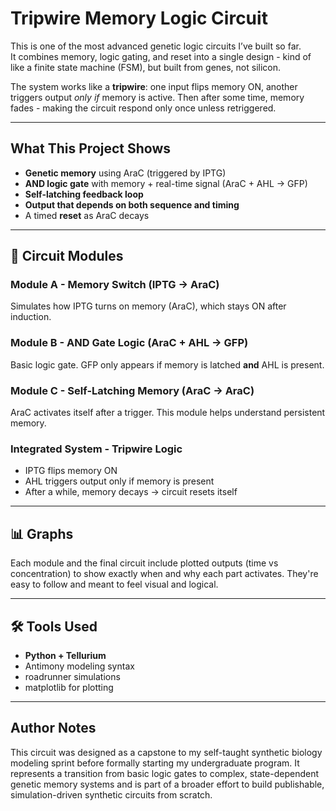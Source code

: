 # Tripwire Memory Logic Circuit

This is one of the most advanced genetic logic circuits I’ve built so far.  
It combines memory, logic gating, and reset into a single design - kind of like a finite state machine (FSM), but built from genes, not silicon.

The system works like a **tripwire**: one input flips memory ON, another triggers output *only if* memory is active. Then after some time, memory fades - making the circuit respond only once unless retriggered.

---

## What This Project Shows

- **Genetic memory** using AraC (triggered by IPTG)
- **AND logic gate** with memory + real-time signal (AraC + AHL -> GFP)
- **Self-latching feedback loop**
- **Output that depends on both sequence and timing**
- A timed **reset** as AraC decays

---

## 📁 Circuit Modules

### **Module A - Memory Switch (IPTG -> AraC)**
Simulates how IPTG turns on memory (AraC), which stays ON after induction.

### **Module B - AND Gate Logic (AraC + AHL -> GFP)**
Basic logic gate. GFP only appears if memory is latched **and** AHL is present.

### **Module C - Self-Latching Memory (AraC -> AraC)**
AraC activates itself after a trigger. This module helps understand persistent memory.

### **Integrated System - Tripwire Logic**
- IPTG flips memory ON  
- AHL triggers output only if memory is present  
- After a while, memory decays -> circuit resets itself

---

## 📊 Graphs

Each module and the final circuit include plotted outputs (time vs concentration) to show exactly when and why each part activates. They're easy to follow and meant to feel visual and logical.

---

## 🛠 Tools Used

- **Python + Tellurium**  
- Antimony modeling syntax  
- roadrunner simulations  
- matplotlib for plotting

---

## Author Notes

This circuit was designed as a capstone to my self-taught synthetic biology modeling sprint before formally starting my undergraduate program. It represents a transition from basic logic gates to complex, state-dependent genetic memory systems and is part of a broader effort to build publishable, simulation-driven synthetic circuits from scratch.
